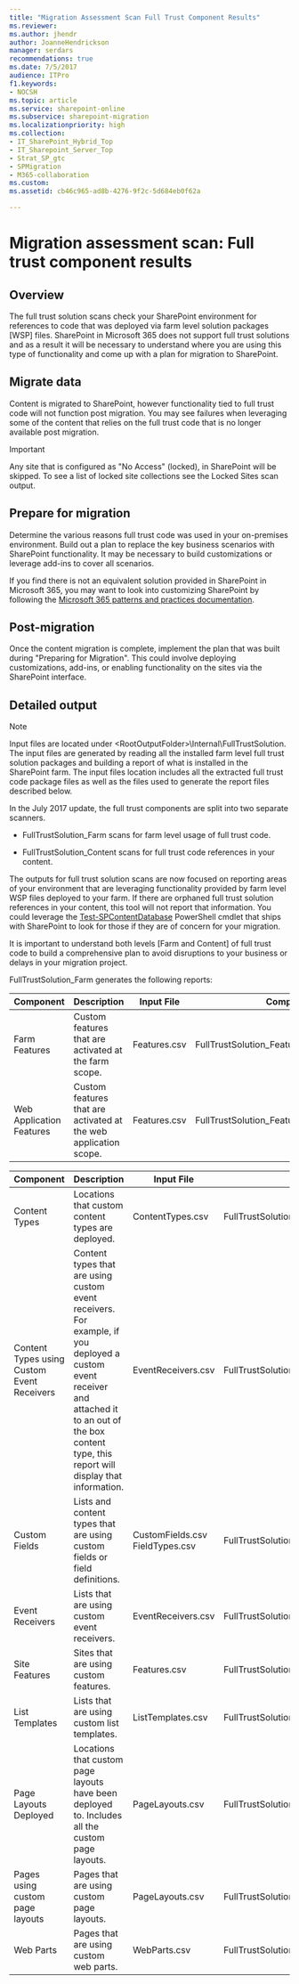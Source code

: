 ```yaml
---
title: "Migration Assessment Scan Full Trust Component Results"
ms.reviewer: 
ms.author: jhendr
author: JoanneHendrickson
manager: serdars
recommendations: true
ms.date: 7/5/2017
audience: ITPro
f1.keywords:
- NOCSH
ms.topic: article
ms.service: sharepoint-online
ms.subservice: sharepoint-migration
ms.localizationpriority: high
ms.collection:
- IT_SharePoint_Hybrid_Top
- IT_Sharepoint_Server_Top
- Strat_SP_gtc
- SPMigration
- M365-collaboration
ms.custom:
ms.assetid: cb46c965-ad8b-4276-9f2c-5d684eb0f62a

---
```


# Migration assessment scan: Full trust component results

## Overview

The full trust solution scans check your SharePoint environment for references to code that was deployed via farm level solution packages [WSP] files. SharePoint in Microsoft 365 does not support full trust solutions and as a result it will be necessary to understand where you are using this type of functionality and come up with a plan for migration to SharePoint.
  
## Migrate data

Content is migrated to SharePoint, however functionality tied to full trust code will not function post migration. You may see failures when leveraging some of the content that relies on the full trust code that is no longer available post migration.
  
> [!IMPORTANT]
> Any site that is configured as "No Access" (locked), in SharePoint will be skipped. To see a list of locked site collections see the Locked Sites scan output.
  
## Prepare for migration

Determine the various reasons full trust code was used in your on-premises environment. Build out a plan to replace the key business scenarios with SharePoint functionality. It may be necessary to build customizations or leverage add-ins to cover all scenarios.

If you find there is not an equivalent solution provided in SharePoint in Microsoft 365, you may want to look into customizing SharePoint by following the [Microsoft 365 patterns and practices documentation](/sharepoint/dev/solution-guidance/office-365-development-patterns-and-practices-solution-guidance).
  
## Post-migration

Once the content migration is complete, implement the plan that was built during "Preparing for Migration". This could involve deploying customizations, add-ins, or enabling functionality on the sites via the SharePoint interface.
  
## Detailed output

> [!NOTE]
> Input files are located under \<RootOutputFolder\>\Internal\FullTrustSolution. The input files are generated by reading all the installed farm level full trust solution packages and building a report of what is installed in the SharePoint farm. The input files location includes all the extracted full trust code package files as well as the files used to generate the report files described below.
  
In the July 2017 update, the full trust components are split into two separate scanners.
  
- FullTrustSolution_Farm scans for farm level usage of full trust code.

- FullTrustSolution_Content scans for full trust code references in your content.

The outputs for full trust solution scans are now focused on reporting areas of your environment that are leveraging functionality provided by farm level WSP files deployed to your farm. If there are orphaned full trust solution references in your content, this tool will not report that information. You could leverage the [Test-SPContentDatabase](/powershell/module/sharepoint-server/Test-SPContentDatabase) PowerShell cmdlet that ships with SharePoint to look for those if they are of concern for your migration.

It is important to understand both levels [Farm and Content] of full trust code to build a comprehensive plan to avoid disruptions to your business or delays in your migration project.
  
FullTrustSolution_Farm generates the following reports:
  
|Component|Description|Input File|Component Report|
|---|---|---|---|
|Farm Features|Custom features that are activated at the farm scope.|Features.csv|FullTrustSolution_Features_Farm_Usage.csv|
|Web Application Features|Custom features that are activated at the web application scope.|Features.csv|FullTrustSolution_Features_WebApplication_Usage.cs|

|Component|Description|Input File|Component Report|
|---|---|---|---|
|Content Types|Locations that custom content types are deployed.|ContentTypes.csv|FullTrustSolution_ContentTypes_Usage.csv|
|Content Types using Custom Event Receivers|Content types that are using custom event receivers. For example, if you deployed a custom event receiver and attached it to an out of the box content type, this report will display that information.|EventReceivers.csv|FullTrustSolution_ContentTypesUsingEventReceivers_Usage.csv|
|Custom Fields|Lists and content types that are using custom fields or field definitions.|CustomFields.csv  <br/> FieldTypes.csv|FullTrustSolution_CustomFields_Usage.csv|
|Event Receivers|Lists that are using custom event receivers.|EventReceivers.csv|FullTrustSolution_EventReceivers_Usage.csv|
|Site Features|Sites that are using custom features.|Features.csv|FullTrustSolution_Features_Site_Usage.csv|
|List Templates|Lists that are using custom list templates.|ListTemplates.csv|FullTrustSolution_ListTemplates_Usage.csv|
|Page Layouts Deployed|Locations that custom page layouts have been deployed to. Includes all the custom page layouts.|PageLayouts.csv|FullTrustSolution_PageLayouts_DeployedLayouts_Usage.csv|
|Pages using custom page layouts|Pages that are using custom page layouts.|PageLayouts.csv|FullTrustSolution_PageLayouts_Pages_Usage.csv|
|Web Parts|Pages that are using custom web parts.|WebParts.csv|FullTrustSolution_WebParts_Usage.csv|
